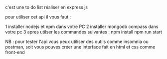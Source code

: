 c'est une to do list réaliser en express js 

pour utiliser cet api il vous faut : 

1 installer nodejs et npm dans votre PC 
2 installer mongodb compass dans votre pc 
 3 apres utilser les commandes suivantes : 
    npm  install 
    npm run start 

NB : pour tester l'api vous peux utiliser des outils comme insomnia ou postman, soit vous pouves créer une interface fait en html et css comme front-end 
    

